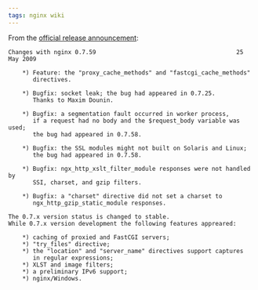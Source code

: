 ```yaml
---
tags: nginx wiki
---
```


From the [official release announcement](http://article.gmane.org/gmane.comp.web.nginx.english/12531):

    Changes with nginx 0.7.59                                        25 May 2009

        *) Feature: the "proxy_cache_methods" and "fastcgi_cache_methods"
           directives.

        *) Bugfix: socket leak; the bug had appeared in 0.7.25.
           Thanks to Maxim Dounin.

        *) Bugfix: a segmentation fault occurred in worker process,
           if a request had no body and the $request_body variable was used;
           the bug had appeared in 0.7.58.

        *) Bugfix: the SSL modules might not built on Solaris and Linux;
           the bug had appeared in 0.7.58.

        *) Bugfix: ngx_http_xslt_filter_module responses were not handled by
           SSI, charset, and gzip filters.

        *) Bugfix: a "charset" directive did not set a charset to
           ngx_http_gzip_static_module responses.

    The 0.7.x version status is changed to stable.
    While 0.7.x version development the following features appreared:

        *) caching of proxied and FastCGI servers;
        *) "try_files" directive;
        *) the "location" and "server_name" directives support captures
           in regular expressions;
        *) XLST and image filters;
        *) a preliminary IPv6 support;
        *) nginx/Windows.
